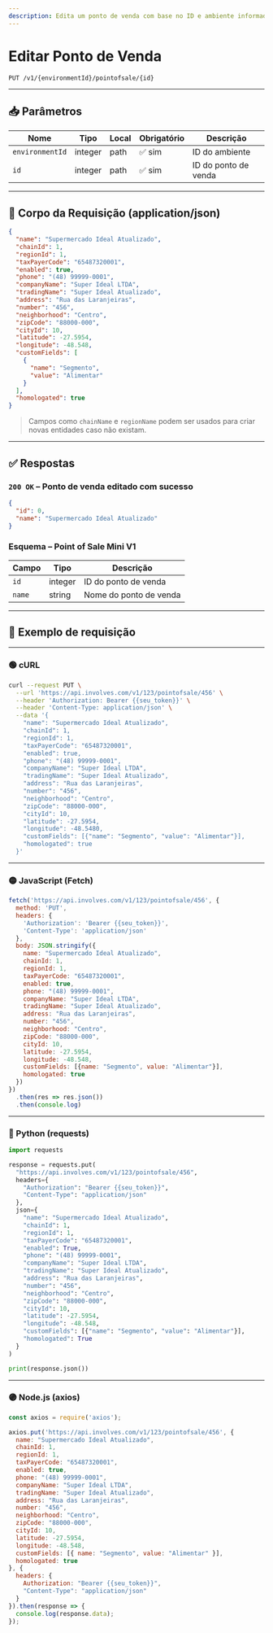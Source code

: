 ```yaml
---
description: Edita um ponto de venda com base no ID e ambiente informados.
---
```


# Editar Ponto de Venda

`PUT /v1/{environmentId}/pointofsale/{id}`

***

## 📥 Parâmetros

| Nome            | Tipo    | Local | Obrigatório | Descrição            |
| --------------- | ------- | ----- | ----------- | -------------------- |
| `environmentId` | integer | path  | ✅ sim       | ID do ambiente       |
| `id`            | integer | path  | ✅ sim       | ID do ponto de venda |

***

## 📨 Corpo da Requisição (application/json)

```json
{
  "name": "Supermercado Ideal Atualizado",
  "chainId": 1,
  "regionId": 1,
  "taxPayerCode": "65487320001",
  "enabled": true,
  "phone": "(48) 99999-0001",
  "companyName": "Super Ideal LTDA",
  "tradingName": "Super Ideal Atualizado",
  "address": "Rua das Laranjeiras",
  "number": "456",
  "neighborhood": "Centro",
  "zipCode": "88000-000",
  "cityId": 10,
  "latitude": -27.5954,
  "longitude": -48.548,
  "customFields": [
    {
      "name": "Segmento",
      "value": "Alimentar"
    }
  ],
  "homologated": true
}
```

> Campos como `chainName` e `regionName` podem ser usados para criar novas entidades caso não existam.

***

## ✅ Respostas

### `200 OK` – Ponto de venda editado com sucesso

```json
{
  "id": 0,
  "name": "Supermercado Ideal Atualizado"
}
```

### Esquema – Point of Sale Mini V1

| Campo  | Tipo    | Descrição              |
| ------ | ------- | ---------------------- |
| `id`   | integer | ID do ponto de venda   |
| `name` | string  | Nome do ponto de venda |

***

## 📘 Exemplo de requisição

***

### 🟢 cURL

```bash
curl --request PUT \
  --url 'https://api.involves.com/v1/123/pointofsale/456' \
  --header 'Authorization: Bearer {{seu_token}}' \
  --header 'Content-Type: application/json' \
  --data '{
    "name": "Supermercado Ideal Atualizado",
    "chainId": 1,
    "regionId": 1,
    "taxPayerCode": "65487320001",
    "enabled": true,
    "phone": "(48) 99999-0001",
    "companyName": "Super Ideal LTDA",
    "tradingName": "Super Ideal Atualizado",
    "address": "Rua das Laranjeiras",
    "number": "456",
    "neighborhood": "Centro",
    "zipCode": "88000-000",
    "cityId": 10,
    "latitude": -27.5954,
    "longitude": -48.5480,
    "customFields": [{"name": "Segmento", "value": "Alimentar"}],
    "homologated": true
  }'
```

***

### 🟡 JavaScript (Fetch)

```js
fetch('https://api.involves.com/v1/123/pointofsale/456', {
  method: 'PUT',
  headers: {
    'Authorization': 'Bearer {{seu_token}}',
    'Content-Type': 'application/json'
  },
  body: JSON.stringify({
    name: "Supermercado Ideal Atualizado",
    chainId: 1,
    regionId: 1,
    taxPayerCode: "65487320001",
    enabled: true,
    phone: "(48) 99999-0001",
    companyName: "Super Ideal LTDA",
    tradingName: "Super Ideal Atualizado",
    address: "Rua das Laranjeiras",
    number: "456",
    neighborhood: "Centro",
    zipCode: "88000-000",
    cityId: 10,
    latitude: -27.5954,
    longitude: -48.548,
    customFields: [{name: "Segmento", value: "Alimentar"}],
    homologated: true
  })
})
  .then(res => res.json())
  .then(console.log)
```

***

### 🔵 Python (requests)

```python
import requests

response = requests.put(
  "https://api.involves.com/v1/123/pointofsale/456",
  headers={
    "Authorization": "Bearer {{seu_token}}",
    "Content-Type": "application/json"
  },
  json={
    "name": "Supermercado Ideal Atualizado",
    "chainId": 1,
    "regionId": 1,
    "taxPayerCode": "65487320001",
    "enabled": True,
    "phone": "(48) 99999-0001",
    "companyName": "Super Ideal LTDA",
    "tradingName": "Super Ideal Atualizado",
    "address": "Rua das Laranjeiras",
    "number": "456",
    "neighborhood": "Centro",
    "zipCode": "88000-000",
    "cityId": 10,
    "latitude": -27.5954,
    "longitude": -48.548,
    "customFields": [{"name": "Segmento", "value": "Alimentar"}],
    "homologated": True
  }
)

print(response.json())
```

***

### 🟣 Node.js (axios)

```js
const axios = require('axios');

axios.put('https://api.involves.com/v1/123/pointofsale/456', {
  name: "Supermercado Ideal Atualizado",
  chainId: 1,
  regionId: 1,
  taxPayerCode: "65487320001",
  enabled: true,
  phone: "(48) 99999-0001",
  companyName: "Super Ideal LTDA",
  tradingName: "Super Ideal Atualizado",
  address: "Rua das Laranjeiras",
  number: "456",
  neighborhood: "Centro",
  zipCode: "88000-000",
  cityId: 10,
  latitude: -27.5954,
  longitude: -48.548,
  customFields: [{ name: "Segmento", value: "Alimentar" }],
  homologated: true
}, {
  headers: {
    Authorization: "Bearer {{seu_token}}",
    "Content-Type": "application/json"
  }
}).then(response => {
  console.log(response.data);
});
```
